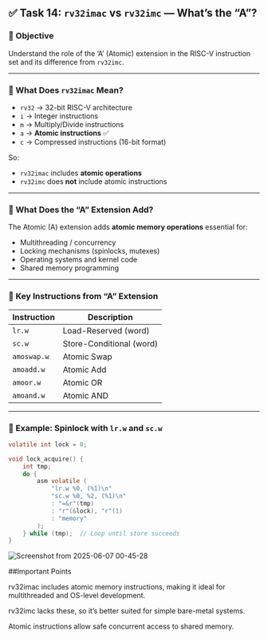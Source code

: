 ## ✅ Task 14: `rv32imac` vs `rv32imc` — What’s the “A”?

### 🎯 Objective
Understand the role of the ‘A’ (Atomic) extension in the RISC-V instruction set and its difference from `rv32imc`.

---

### 🧠 What Does `rv32imac` Mean?

- `rv32` → 32-bit RISC-V architecture  
- `i` → Integer instructions  
- `m` → Multiply/Divide instructions  
- `a` → **Atomic instructions** ✅  
- `c` → Compressed instructions (16-bit format)

So:
- `rv32imac` includes **atomic operations**
- `rv32imc` does **not** include atomic instructions

---

### 🔑 What Does the “A” Extension Add?

The Atomic (A) extension adds **atomic memory operations** essential for:

- Multithreading / concurrency
- Locking mechanisms (spinlocks, mutexes)
- Operating systems and kernel code
- Shared memory programming

---

### 🔨 Key Instructions from “A” Extension

| Instruction | Description                   |
|-------------|-------------------------------|
| `lr.w`      | Load-Reserved (word)          |
| `sc.w`      | Store-Conditional (word)      |
| `amoswap.w` | Atomic Swap                   |
| `amoadd.w`  | Atomic Add                    |
| `amoor.w`   | Atomic OR                     |
| `amoand.w`  | Atomic AND                    |

---

### 📌 Example: Spinlock with `lr.w` and `sc.w`

```c
volatile int lock = 0;

void lock_acquire() {
    int tmp;
    do {
        asm volatile (
            "lr.w %0, (%1)\n"
            "sc.w %0, %2, (%1)\n"
            : "=&r"(tmp)
            : "r"(&lock), "r"(1)
            : "memory"
        );
    } while (tmp);  // Loop until store succeeds
}

```
![Screenshot from 2025-06-07 00-45-28](https://github.com/user-attachments/assets/c2b8f9f5-0bb1-4aef-b3fa-b2de05bd759e)

##Important Points

rv32imac includes atomic memory instructions, making it ideal for multithreaded and OS-level development.

rv32imc lacks these, so it’s better suited for simple bare-metal systems.

Atomic instructions allow safe concurrent access to shared memory.


